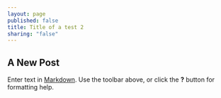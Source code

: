 ```yaml
---
layout: page
published: false
title: Title of a test 2
sharing: "false"
---
```


## A New Post

Enter text in [Markdown](http://daringfireball.net/projects/markdown/). Use the toolbar above, or click the **?** button for formatting help.
